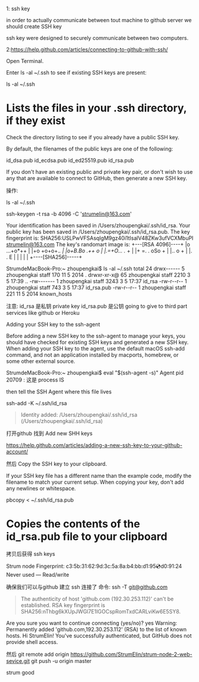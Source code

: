 
1: ssh key

in order to actually communicate between tout machine to github server we should create SSH key

ssh key were designed to securely communicate between two computers.

2:https://help.github.com/articles/connecting-to-github-with-ssh/


Open Terminal.

Enter ls -al ~/.ssh to see if existing SSH keys are present:

ls -al ~/.ssh
# Lists the files in your .ssh directory, if they exist
Check the directory listing to see if you already have a public SSH key.

By default, the filenames of the public keys are one of the following:

id_dsa.pub
id_ecdsa.pub
id_ed25519.pub
id_rsa.pub

If you don't have an existing public and private key pair,
or don't wish to use any that are available to connect to GitHub, then generate a new SSH key.


操作:

ls -al ~/.ssh

ssh-keygen -t rsa -b 4096 -C 'strumelin@163.com'

Your identification has been saved in /Users/zhoupengkai/.ssh/id_rsa.
Your public key has been saved in /Users/zhoupengkai/.ssh/id_rsa.pub.
The key fingerprint is:
SHA256:USLPwVFSAsqIgM9gz40i1tIsalV48ZKw3ufVCXMbuPI strumelin@163.com
The key's randomart image is:
+---[RSA 4096]----+
|o  ...+o*++      |
|+o +o+o+.*.      |
|o+B.Bo .++ o     |
|.=+O...  .* +    |
|+ =. . oSo +     |
|..    o +        |
|.      . E       |
|                 |
|                 |
+----[SHA256]-----+


StrumdeMacBook-Pro:~ zhoupengkai$ ls -al ~/.ssh
total 24
drwx------   5 zhoupengkai  staff   170 11  5  2014 .
drwxr-xr-x@ 65 zhoupengkai  staff  2210  3  5 17:39 ..
-rw-------   1 zhoupengkai  staff  3243  3  5 17:37 id_rsa
-rw-r--r--   1 zhoupengkai  staff   743  3  5 17:37 id_rsa.pub
-rw-r--r--   1 zhoupengkai  staff   221 11  5  2014 known_hosts

注意:  id_rsa  是私钥 private key
       id_rsa.pub 是公钥  going to give to third part services like github or Heroku


 Adding your SSH key to the ssh-agent

 Before adding a new SSH key to the ssh-agent to manage your keys,
 you should have checked for existing SSH keys and generated a new SSH key.
 When adding your SSH key to the agent, use the default macOS ssh-add command,
 and not an application installed by macports, homebrew, or some other external source.

  StrumdeMacBook-Pro:~ zhoupengkai$ eval "$(ssh-agent -s)"
 Agent pid 20709   : 这是 process IS

 then tell the SSH Agent where this file lives

 ssh-add -K ~/.ssh/id_rsa
> Identity added: /Users/zhoupengkai/.ssh/id_rsa (/Users/zhoupengkai/.ssh/id_rsa)


打开github  找到 Add new SHH keys

https://help.github.com/articles/adding-a-new-ssh-key-to-your-github-account/


然后 Copy the SSH key to your clipboard.

If your SSH key file has a different name than the example code, modify the filename to match your current setup. When copying your key, don't add any newlines or whitespace.

pbcopy < ~/.ssh/id_rsa.pub
# Copies the contents of the id_rsa.pub file to your clipboard

拷贝后获得 ssh keys

Strum node
Fingerprint: c3:5b:31:62:9d:3c:5a:8a:b4:bb:d1:95:cd:d0:91:24
Never used — Read/write


确保我们可以与github  建立 ssh 连接了
命令: ssh -T git@github.com
>The authenticity of host 'github.com (192.30.253.112)' can't be established.
 RSA key fingerprint is SHA256:nThbg6kXUpJWGl7E1IGOCspRomTxdCARLviKw6E5SY8.

Are you sure you want to continue connecting (yes/no)? yes
Warning: Permanently added 'github.com,192.30.253.112' (RSA) to the list of known hosts.
Hi StrumElin! You've successfully authenticated, but GitHub does not provide shell access.

然后
git remote add origin https://github.com/StrumElin/strum-node-2-web-sevice.git
git push -u origin master

strum good